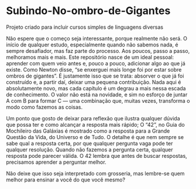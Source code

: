 # Subindo-No-ombro-de-Gigantes
Projeto criado para incluir cursos simples de linguagens diversas

Não espere que o começo seja interessante, porque realmente não será. O início de qualquer estudo, especialmente quando não sabemos nada, é sempre desafiador, mas faz parte do processo. 
Aos poucos, passo a passo, melhoramos mais e mais.
Este repositório nasce de um ideal pessoal: aprender com quem veio antes e, pouco a pouco, adicionar algo ao que já existe.
Como Newton disse, “se enxerguei mais longe foi por estar sobre ombros de gigantes”. 
É justamente isso que se trata: absorver o que já foi construído e, a partir daí, deixar uma pequena contribuição. 
Nada aqui é absolutamente novo, mas cada capítulo é um degrau a mais nessa escada de conhecimento. 
O valor não está na novidade, e sim no esforço de juntar A com B para formar C — uma combinação que, muitas vezes, transforma o modo como fazemos as coisas.


Um ponto que gosto de deixar para reflexão que ilustra qualquer dúvida que possa ter e como alcançar a resposta mais rápido;
O “42”, no Guia do Mochileiro das Galáxias é mostrado como a resposta para a Grande Questão da Vida, do Universo e de Tudo. 
O detalhe é que nem sempre se sabe qual a resposta certa, por que qualquer pergunta vaga pode ter qualquer resolução. 
Quando não fazemos a pergunta certa, qualquer resposta pode parecer válida. 
O 42 lembra que antes de buscar respostas, precisamos aprender a perguntar melhor.

Não deixe que isso seja interpretado com grosseria, mas lembre-se quem melhor para ensinar a você do que você mesmo?
